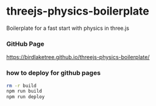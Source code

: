 # threejs-physics-boilerplate
Boilerplate for a fast start with physics in three.js

### GitHub Page
https://birdlaketree.github.io/threejs-physics-boilerplate/

### how to deploy for github pages
```bash
rm -r build
npm run build
npm run deploy
```